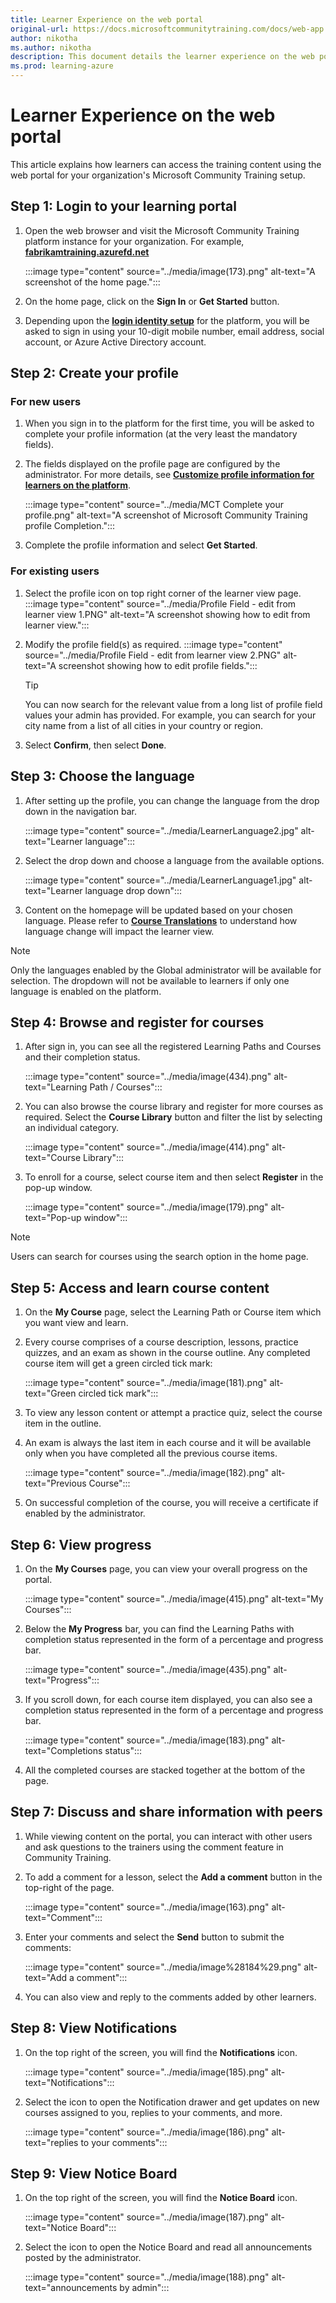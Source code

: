 ```yaml
---
title: Learner Experience on the web portal
original-url: https://docs.microsoftcommunitytraining.com/docs/web-app
author: nikotha
ms.author: nikotha
description: This document details the learner experience on the web portal of Community Training.
ms.prod: learning-azure
---
```


# Learner Experience on the web portal

This article explains how learners can access the training content using the web portal for your organization's Microsoft Community Training setup.

## Step 1: Login to your learning portal

1. Open the web browser and visit  the Microsoft Community Training platform instance for your organization. For example, [**fabrikamtraining.azurefd.net**](https://fabrikamtraining.azurefd.net/)

    :::image type="content" source="../media/image(173).png" alt-text="A screenshot of the home page.":::

2. On the home page, click on the **Sign In**  or  **Get Started** button.

3. Depending upon the [**login identity setup**](../infrastructure-management/install-your-platform-instance/configure-login-social-work-school-account.md) for the platform, you will be asked to sign in using  your 10-digit mobile number, email address, social account, or Azure Active Directory account.

## Step 2: Create your profile

### For new users

1. When you sign in to the platform for the first time, you will be asked to complete your profile information (at the very least the mandatory fields).

2. The fields displayed on the profile page  are configured by the administrator. For more details, see [**Customize profile information for learners on the platform**](../settings/add-additional-profile-fields-for-user-information.md).

    :::image type="content" source="../media/MCT Complete your profile.png" alt-text="A screenshot of Microsoft Community Training profile Completion.":::

3. Complete the profile information and select **Get Started**.

### For existing users

1. Select the profile icon on top right corner of the learner view page.
    :::image type="content" source="../media/Profile Field - edit from learner view 1.PNG" alt-text="A screenshot showing how to edit from learner view.":::

2. Modify the profile field(s) as required.
    :::image type="content" source="../media/Profile Field - edit from learner view 2.PNG" alt-text="A screenshot showing how to edit profile fields.":::

    >[!Tip]
    >You can now search for the relevant value from a long list of profile field values your admin has provided. For example, you can search for your city name from a list of all cities in your country or region.

3. Select **Confirm**, then select **Done**.

## Step 3: Choose the language

1. After setting up the profile, you can change the language from the drop down in the navigation bar.

    :::image type="content" source="../media/LearnerLanguage2.jpg" alt-text="Learner language":::

2. Select the drop down and choose a language from the available options.

    :::image type="content" source="../media/LearnerLanguage1.jpg" alt-text="Learner language drop down":::

3. Content on the homepage will be updated based on your chosen language. Please refer to [**Course Translations**](../content-management/create-content/create-course-category/create-a-new-course.md#option-4---create-multiple-translations-of-a-course) to understand how language change will impact the learner view.

>[!NOTE]
>Only the languages enabled by the Global administrator will be available for selection. The dropdown will not be available to learners if only one language is enabled on the platform.

## Step 4: Browse and register for courses

1. After sign in, you can see all the registered Learning Paths and Courses and their completion status.

    :::image type="content" source="../media/image(434).png" alt-text="Learning Path / Courses":::

2. You can also browse the course library and register for more courses as required. Select the **Course Library** button and filter the list by selecting an individual category.

    :::image type="content" source="../media/image(414).png" alt-text="Course Library":::

3. To enroll for a course, select  course item and then select **Register** in the pop-up window.

    :::image type="content" source="../media/image(179).png" alt-text="Pop-up window":::

> [!NOTE]
> Users can search for courses using the search option in the home page.

## Step 5: Access and learn course content

1. On the **My Course** page, select the Learning Path or Course item which you want view and learn.

2. Every course comprises of a course description, lessons, practice quizzes, and an exam as shown in the course outline. Any completed course item will get a green circled tick mark:

    :::image type="content" source="../media/image(181).png" alt-text="Green circled tick mark":::

3. To view any lesson content or  attempt a practice quiz, select the course item in the outline.

4. An exam is always the last item in each course and it will be available only when you have completed all the previous course items.

    :::image type="content" source="../media/image(182).png" alt-text="Previous Course":::

5. On successful completion of the course, you will receive a certificate if enabled by the administrator.

## Step 6: View progress

1. On the **My Courses** page,  you can view your overall progress on the portal.

    :::image type="content" source="../media/image(415).png" alt-text="My Courses":::

2. Below the **My Progress** bar, you can find the Learning Paths with  completion status represented in the form of a percentage and progress bar.

    :::image type="content" source="../media/image(435).png" alt-text="Progress":::

3. If you scroll down, for each course item displayed, you can also see a completion status represented in the form of a percentage and progress bar.

    :::image type="content" source="../media/image(183).png" alt-text="Completions status":::

4. All the completed courses are stacked together at the bottom of the page.

## Step 7: Discuss and share information with peers

1. While viewing content on the portal, you can interact with other users and ask questions to the trainers using the comment feature in Community Training.

2. To add a comment for a lesson, select the  **Add a comment** button in the top-right of the page.

    :::image type="content" source="../media/image(163).png" alt-text="Comment":::

3. Enter your comments and select the **Send** button to submit the comments:

     :::image type="content" source="../media/image%28184%29.png" alt-text="Add a comment":::

4. You can also view and reply to the comments added by other learners.

## Step 8: View Notifications

1. On the top right of the screen, you will find the **Notifications** icon.

    :::image type="content" source="../media/image(185).png" alt-text="Notifications":::

2. Select the icon to open the Notification drawer and get updates on new courses assigned to you, replies to your comments, and more.

    :::image type="content" source="../media/image(186).png" alt-text="replies to your comments":::

## Step 9: View Notice Board

1. On the top right of the screen, you will find the **Notice Board** icon.  

    :::image type="content" source="../media/image(187).png" alt-text="Notice Board":::

2. Select the icon to open the Notice Board and read all announcements posted by the administrator.

    :::image type="content" source="../media/image(188).png" alt-text="announcements by admin":::
